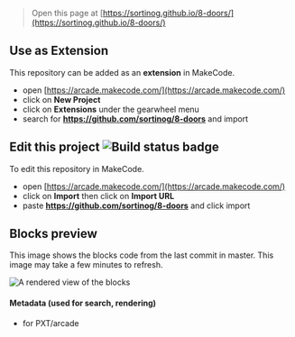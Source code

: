  


> Open this page at [https://sortinog.github.io/8-doors/](https://sortinog.github.io/8-doors/)

## Use as Extension

This repository can be added as an **extension** in MakeCode.

* open [https://arcade.makecode.com/](https://arcade.makecode.com/)
* click on **New Project**
* click on **Extensions** under the gearwheel menu
* search for **https://github.com/sortinog/8-doors** and import

## Edit this project ![Build status badge](https://github.com/sortinog/8-doors/workflows/MakeCode/badge.svg)

To edit this repository in MakeCode.

* open [https://arcade.makecode.com/](https://arcade.makecode.com/)
* click on **Import** then click on **Import URL**
* paste **https://github.com/sortinog/8-doors** and click import

## Blocks preview

This image shows the blocks code from the last commit in master.
This image may take a few minutes to refresh.

![A rendered view of the blocks](https://github.com/sortinog/8-doors/raw/master/.github/makecode/blocks.png)

#### Metadata (used for search, rendering)

* for PXT/arcade
<script src="https://makecode.com/gh-pages-embed.js"></script><script>makeCodeRender("{{ site.makecode.home_url }}", "{{ site.github.owner_name }}/{{ site.github.repository_name }}");</script>
